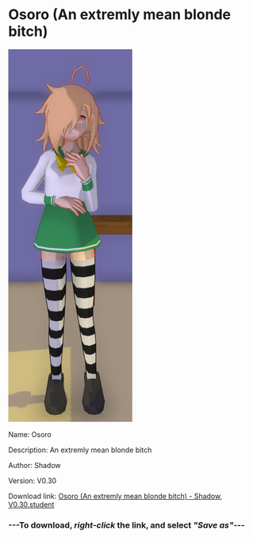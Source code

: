 # Osoro (An extremly mean blonde bitch)

<img src = "https://raw.githubusercontent.com/Arbiter1223/Daigaku-Gurashi-Custom-Students/master/Students/Files/Osoro%20(An%20extremly%20mean%20blonde%20bitch).png">

Name: Osoro

Description: An extremly mean blonde bitch

Author: Shadow

Version: V0.30

Download link: <a href="https://raw.githubusercontent.com/Arbiter1223/Daigaku-Gurashi-Custom-Students/master/Students/Files/Osoro%20(An%20extremly%20mean%20blonde%20bitch)%20-%20Shadow%2C%20V0.30.student">Osoro (An extremly mean blonde bitch) - Shadow, V0.30.student</a>

### ---**To download, _right-click_ the link, and select _"Save as"_**---
